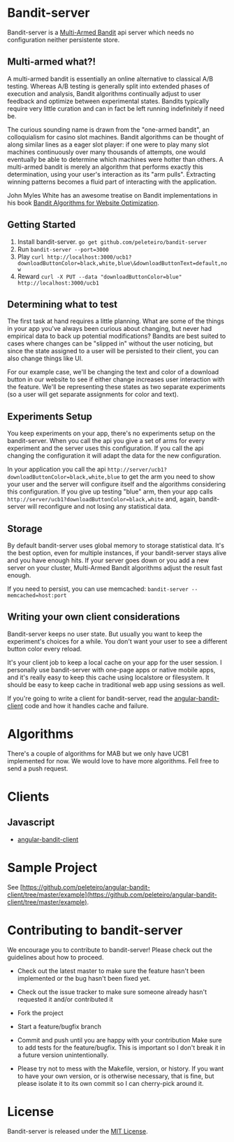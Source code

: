 # Bandit-server

Bandit-server is a [Multi-Armed Bandit](http://en.wikipedia.org/wiki/Multi-armed_bandit) api server which needs no configuration neither persistente store.

## Multi-armed what?!

A multi-armed bandit is essentially an online alternative to classical A/B testing. Whereas A/B testing is generally split into extended phases of execution and analysis, Bandit algorithms continually adjust to user feedback and optimize between experimental states. Bandits typically require very little curation and can in fact be left running indefinitely if need be.

The curious sounding name is drawn from the "one-armed bandit", an colloquialism for casino slot machines. Bandit algorithms can be thought of along similar lines as a eager slot player: if one were to play many slot machines continuously over many thousands of attempts, one would eventually be able to determine which machines were hotter than others. A multi-armed bandit is merely an algorithm that performs exactly this determination, using your user's interaction as its "arm pulls". Extracting winning patterns becomes a fluid part of interacting with the application.

John Myles White has an awesome treatise on Bandit implementations in his book [Bandit Algorithms for Website Optimization](http://shop.oreilly.com/product/0636920027393.do).

## Getting Started

1. Install bandit-server. ``go get github.com/peleteiro/bandit-server``
2. Run ```bandit-server --port=3000```
3. Play ``curl http://localhost:3000/ucb1?downloadButtonColor=black,white,blue\&downloadButtonText=default,now``
4. Reward ``curl -X PUT --data "downloadButtonColor=blue" http://localhost:3000/ucb1``

## Determining what to test

The first task at hand requires a little planning. What are some of the things in your app you've always been curious about changing, but never had empirical data to back up potential modifications? Bandits are best suited to cases where changes can be "slipped in" without the user noticing, but since the state assigned to a user will be persisted to their client, you can also change things like UI.

For our example case, we'll be changing the text and color of a download button in our website to see if either change increases user interaction with the feature. We'll be representing these states as two separate experiments (so a user will get separate assignments for color and text).

## Experiments Setup

You keep experiments on your app, there's no experiments setup on the bandit-server. When you call the api you give a set of arms for every experiment and the server uses this configuration. If you call the api changing the configuration it will adapt the data for the new configuration.

In your application you call the api ``http://server/ucb1?downloadButtonColor=black,white,blue`` to get the arm you need to show your user and the server will configure itself and the algorithms considering this configuration. If you give up testing "blue" arm, then your app calls ``http://server/ucb1?downloadButtonColor=black,white`` and, again, bandit-server will reconfigure and not losing any statistical data.

## Storage

By default bandit-server uses global memory to storage statistical data. It's the best option, even for multiple instances, if your bandit-server stays alive and you have enough hits. If your server goes down or you add a new server on your cluster, Multi-Armed Bandit algorithms adjust the result fast enough.

If you need to persist, you can use memcached: ``bandit-server --memcached=host:port``

## Writing your own client considerations

Bandit-server keeps no user state. But usually you want to keep the experiment's choices for a while. You don't want your user to see a different button color every reload.

It's your client job to keep a local cache on your app for the user session. I personally use bandit-server with one-page apps or native mobile apps, and it's really easy to keep this cache using localstore or filesystem. It should be easy to keep cache in traditional web app using sessions as well.

If you're going to write a client for bandit-server, read the [angular-bandit-client](https://github.com/peleteiro/angular-bandit-client) code and how it handles cache and failure.

# Algorithms

There's a couple of algorithms for MAB but we only have UCB1 implemented for now. We would love to have more algorithms. Fell free to send a push request.

# Clients

## Javascript

- [angular-bandit-client](https://github.com/peleteiro/angular-bandit-client)

# Sample Project

See [https://github.com/peleteiro/angular-bandit-client/tree/master/example](https://github.com/peleteiro/angular-bandit-client/tree/master/example).


# Contributing to bandit-server

We encourage you to contribute to bandit-server! Please check out the guidelines about how to proceed.

* Check out the latest master to make sure the feature hasn't been implemented or the bug hasn't been fixed yet.

* Check out the issue tracker to make sure someone already hasn't requested it and/or contributed it

* Fork the project

* Start a feature/bugfix branch

* Commit and push until you are happy with your contribution
Make sure to add tests for the feature/bugfix. This is important so I don't break it in a future version unintentionally.

* Please try not to mess with the Makefile, version, or history. If you want to have your own version, or is otherwise necessary, that is fine, but please isolate it to its own commit so I can cherry-pick around it.

# License

Bandit-server is released under the [MIT License](http://www.opensource.org/licenses/MIT).

